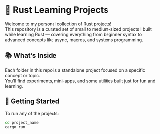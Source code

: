 # 🦀 Rust Learning Projects

Welcome to my personal collection of Rust projects!  
This repository is a curated set of small to medium-sized projects I built while learning Rust — covering everything from beginner syntax to advanced concepts like async, macros, and systems programming.

## 📚 What’s Inside

Each folder in this repo is a standalone project focused on a specific concept or topic.  
You’ll find experiments, mini-apps, and some utilities built just for fun and learning.

<!--
### Project Examples
- `guessing_game/` – The classic number guessing game (CLI)
- `http_server/` – A simple single-threaded HTTP server from scratch
- `file_watcher/` – Watches file changes using `notify`
- `async_chat/` – A basic async TCP chat app using `tokio`
- `web_api_fastapi_clone/` – A tiny web API using `axum` or `actix-web`
- `cli_tool/` – A command-line utility with `clap`
- `mini_db/` – A basic in-memory key-value store
- `wasm_canvas_draw/` – Drawing on a canvas using WebAssembly

> Check individual directories for more detailed README files and instructions.

-->

## 🚀 Getting Started

To run any of the projects:

```bash
cd project_name
cargo run
